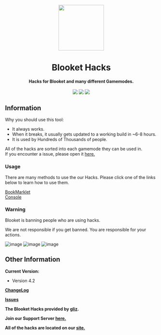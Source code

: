 <p align="center">
  <img src="https://github.com/Colack/blooket-hack/blob/main/docs/images/Logo.png?raw=true" width="150" />
</p>

<h1 align="center">Blooket Hacks</h1>
<h4 align="center">Hacks for Blooket and many different Gamemodes.</h4>


<p align="center">
  <img src="https://img.shields.io/github/issues/glixxzzy/blooket-hack?color=FFA500">
   <img src="https://img.shields.io/github/issues-pr/glixxzzy/blooket-hack?color=0088ff">
   <img src="https://discordapp.com/api/guilds/977054822152957992/widget.png">
</p>

## Information

Why you should use this tool:
* It always works.
* When it breaks, it usually gets updated to a working build in ~6-8 hours.
* It is used by Hundreds of Thousands of people.  

All of the hacks are sorted into each gamemode they can be used in.  
If you encounter a issue, please open it [here.](https://github.com/glixxzzy/blooket-hack/issues)

### Usage

There are many methods to use the our Hacks. Please click one of the links below to learn how to use them.

[BookMarklet](https://github.com/Colack/blooket-hack/blob/main/docs/Examples/README/BookMarklet.md)  
[Console](https://github.com/Colack/blooket-hack/blob/main/docs/Examples/README/Console.md)

### Warning

Blooket is banning people who are using hacks.   

We are not responsible if you get banned. You are responsible for your actions.

![image](https://user-images.githubusercontent.com/73669084/148287287-44fd3b5f-43d9-49be-bf9f-7d445d366bfd.png)
![image](https://user-images.githubusercontent.com/73669084/148287302-8693c202-6968-4cf3-811f-05cbd0fd8b2f.png)
![image](https://user-images.githubusercontent.com/73669084/148287313-30793b91-b0d1-430b-879b-398a23b9b197.png)

## Other Information

**Current Version:**  
* Version 4.2   

**[ChangeLog](https://github.com/glixxzzy/blooket-hack/blob/main/CHANGELOG.md)**  

**[Issues](https://github.com/glixxzzy/blooket-hack/issues)**
 
 **The Blooket Hacks provided by [gliz](https://github.com/glixxzzy).**  
 
 **Join our Support Server [here.](https://discord.gg/TV8sYbe4RY)**

**All of the hacks are located on our [site.](https://schoolcheats.net/blooket)**
